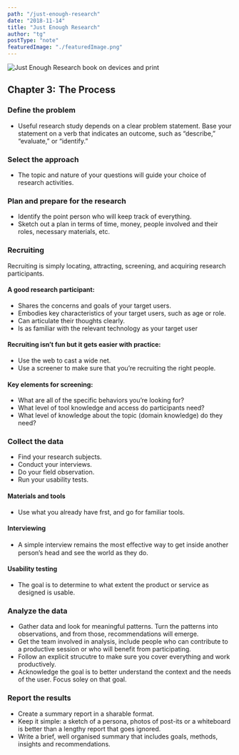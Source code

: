 ```yaml
---
path: "/just-enough-research"
date: "2018-11-14"
title: "Just Enough Research"
author: "tg"
postType: "note"
featuredImage: "./featuredImage.png"
---
```


![Just Enough Research book on devices and print](/just-enough.jpg "Just Enough Research")


## Chapter 3:  The Process

### Define the problem

- Useful research study depends on a clear problem statement. Base your statement on a verb that indicates an outcome, such as “describe,” “evaluate,” or “identify.”

### Select the approach

- The topic and nature of your questions will guide your choice of research activities.

### Plan and prepare for the research

- Identify the point person who will keep track of everything.
- Sketch out a plan in terms of time, money, people involved and their roles, necessary materials, etc.

### Recruiting 

Recruiting is simply locating, attracting, screening, and acquiring research participants.

#### A good research participant:
- Shares the concerns and goals of your target users.
- Embodies key characteristics of your target users, such as age or role.
- Can articulate their thoughts clearly.
- Is as familiar with the relevant technology as your target user

#### Recruiting isn’t fun but it gets easier with practice:
- Use the web to cast a wide net.
- Use a screener to make sure that you’re recruiting the right
people.

#### Key elements for screening:
- What are all of the specific behaviors you’re looking for?
- What level of tool knowledge and access do participants need?
- What level of knowledge about the topic (domain knowledge) do they need?

### Collect the data

- Find your research subjects.
- Conduct your interviews.
- Do your field observation.
- Run your usability tests.

#### Materials and tools

- Use what you already have frst, and go for familiar tools.

#### Interviewing

- A simple interview remains the most eﬀective way to get inside another person’s head and see the world as they do.

#### Usability testing

- The goal is to determine to what extent the product or service as designed is usable.

### Analyze the data 
-  Gather data and look for meaningful patterns. Turn the patterns into observations, and from those, recommendations will emerge.
- Get the team involved in analysis, include people who can contribute to a productive session or who will benefit from participating.
- Follow an explicit strucutre to make sure you cover everything and work productively.
- Acknowledge the goal is to better understand the context and the needs of the user. Focus soley on that goal.

### Report the results
- Create a summary report in a sharable format.
- Keep it simple: a sketch of a persona, photos of post-its or a whiteboard is better than a lengthy report that goes ignored.
- Write a brief, well organised summary that includes goals, methods, insights and recommendations.